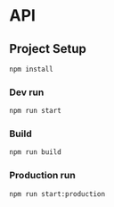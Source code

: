 # API

## Project Setup

```sh
npm install
```
### Dev run

```sh
npm run start
```

### Build

```sh
npm run build
```

### Production run

```sh
npm run start:production
```